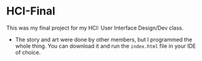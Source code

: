 # HCI-Final

This was my final project for my HCI: User Interface Design/Dev class.

- The story and art were done by other members, but I programmed the whole thing. You can download it and run the `index.html` file in your IDE of choice.
